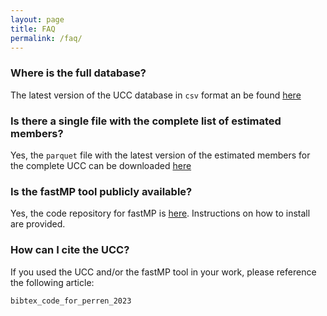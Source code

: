```yaml
---
layout: page
title: FAQ
permalink: /faq/
---
```


### Where is the full database?

The latest version of the UCC database in `csv` format an be found [here](link_to_databse)

### Is there a single file with the complete list of estimated members?

Yes, the `parquet` file with the latest version of the estimated members for the
complete UCC can be downloaded [here](link_to_members_file)

### Is the fastMP tool publicly available?

Yes, the code repository for fastMP is [here](link_to_fastMP_repo). Instructions
on how to install are provided.

### How can I cite the UCC?

If you used the UCC and/or the fastMP tool in your work, please reference the
following article:

```
bibtex_code_for_perren_2023
```

### 